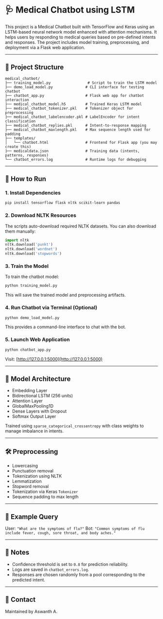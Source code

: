 

# 🩺 Medical Chatbot using LSTM 

This project is a Medical Chatbot built with TensorFlow and Keras using an LSTM-based neural network model enhanced with attention mechanisms. It helps users by responding to medical queries based on pre-defined intents and responses. The project includes model training, preprocessing, and deployment via a Flask web application.

---

## 📂 Project Structure

```
medical_chatbot/
├── training_model.py                 # Script to train the LSTM model
├── demo_load_model.py               # CLI interface for testing chatbot
├── chatbot_app.py                   # Flask web app for chatbot interaction
├── medical_chatbot_model.h5         # Trained Keras LSTM model
├── medical_chatbot_tokenizer.pkl    # Tokenizer object for preprocessing
├── medical_chatbot_labelencoder.pkl # LabelEncoder for intent classification
├── medical_chatbot_replies.pkl      # Intent-to-response mapping
├── medical_chatbot_maxlength.pkl    # Max sequence length used for padding
├── templates/
│   └── chatbot.html                 # Frontend for Flask app (you may create this)
├── medicaldata.json                 # Training data (intents, patterns, responses)
└── chatbot_errors.log               # Runtime logs for debugging
```

---

## 🚀 How to Run

### 1. Install Dependencies

```bash
pip install tensorflow flask nltk scikit-learn pandas
```

### 2. Download NLTK Resources

The scripts auto-download required NLTK datasets. You can also download them manually:

```python
import nltk
nltk.download('punkt')
nltk.download('wordnet')
nltk.download('stopwords')
```

### 3. Train the Model

To train the chatbot model:

```bash
python training_model.py
```

This will save the trained model and preprocessing artifacts.

### 4. Run Chatbot via Terminal (Optional)

```bash
python demo_load_model.py
```

This provides a command-line interface to chat with the bot.

### 5. Launch Web Application

```bash
python chatbot_app.py
```

Visit: [http://127.0.0.1:5000](http://127.0.0.1:5000)

---

## 🧠 Model Architecture

* Embedding Layer
* Bidirectional LSTM (256 units)
* Attention Layer
* GlobalMaxPooling1D
* Dense Layers with Dropout
* Softmax Output Layer

Trained using `sparse_categorical_crossentropy` with class weights to manage imbalance in intents.

---

## 🛠️ Preprocessing

* Lowercasing
* Punctuation removal
* Tokenization using NLTK
* Lemmatization
* Stopword removal
* Tokenization via Keras `Tokenizer`
* Sequence padding to max length

---

## 🧪 Example Query

User: `"What are the symptoms of flu?"`
Bot: `"Common symptoms of flu include fever, cough, sore throat, and body aches."`

---

## 📒 Notes

* Confidence threshold is set to `0.8` for prediction reliability.
* Logs are saved in `chatbot_errors.log`.
* Responses are chosen randomly from a pool corresponding to the predicted intent.

---

## 📧 Contact

Maintained by Aswanth A.

